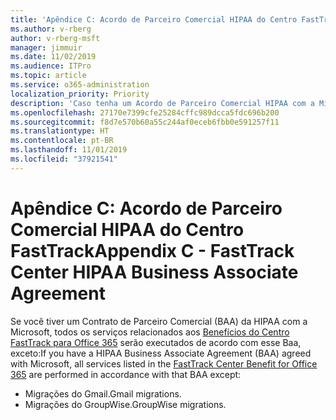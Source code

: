 ```yaml
---
title: 'Apêndice C: Acordo de Parceiro Comercial HIPAA do Centro FastTrack'
ms.author: v-rberg
author: v-rberg-msft
manager: jimmuir
ms.date: 11/02/2019
ms.audience: ITPro
ms.topic: article
ms.service: o365-administration
localization_priority: Priority
description: 'Caso tenha um Acordo de Parceiro Comercial HIPAA com a Microsoft para os serviços do FastTrack, todos os serviços relacionados no Benefícios do Centro FastTrack para Office 365 estarão incluídos neste Acordo, com exceção de:'
ms.openlocfilehash: 27170e7399cfe25284cffc989dcca5fdc696b200
ms.sourcegitcommit: f8d7e570b60a55c244af0eceb6fbb0e591257f11
ms.translationtype: HT
ms.contentlocale: pt-BR
ms.lasthandoff: 11/01/2019
ms.locfileid: "37921541"
---
```

# <a name="appendix-c---fasttrack-center-hipaa-business-associate-agreement"></a><span data-ttu-id="5779b-103">Apêndice C: Acordo de Parceiro Comercial HIPAA do Centro FastTrack</span><span class="sxs-lookup"><span data-stu-id="5779b-103">Appendix C - FastTrack Center HIPAA Business Associate Agreement</span></span>

<span data-ttu-id="5779b-104">Se você tiver um Contrato de Parceiro Comercial (BAA) da HIPAA com a Microsoft, todos os serviços relacionados aos [Benefícios do Centro FastTrack para Office 365](O365-fasttrack-benefit-for-office-365.md) serão executados de acordo com esse Baa, exceto:</span><span class="sxs-lookup"><span data-stu-id="5779b-104">If you have a HIPAA Business Associate Agreement (BAA) agreed with Microsoft, all services listed in the [FastTrack Center Benefit for Office 365](O365-fasttrack-benefit-for-office-365.md) are performed in accordance with that BAA except:</span></span> 
  
- <span data-ttu-id="5779b-105">Migrações do Gmail.</span><span class="sxs-lookup"><span data-stu-id="5779b-105">Gmail migrations.</span></span>   
- <span data-ttu-id="5779b-106">Migrações do GroupWise.</span><span class="sxs-lookup"><span data-stu-id="5779b-106">GroupWise migrations.</span></span>
    

